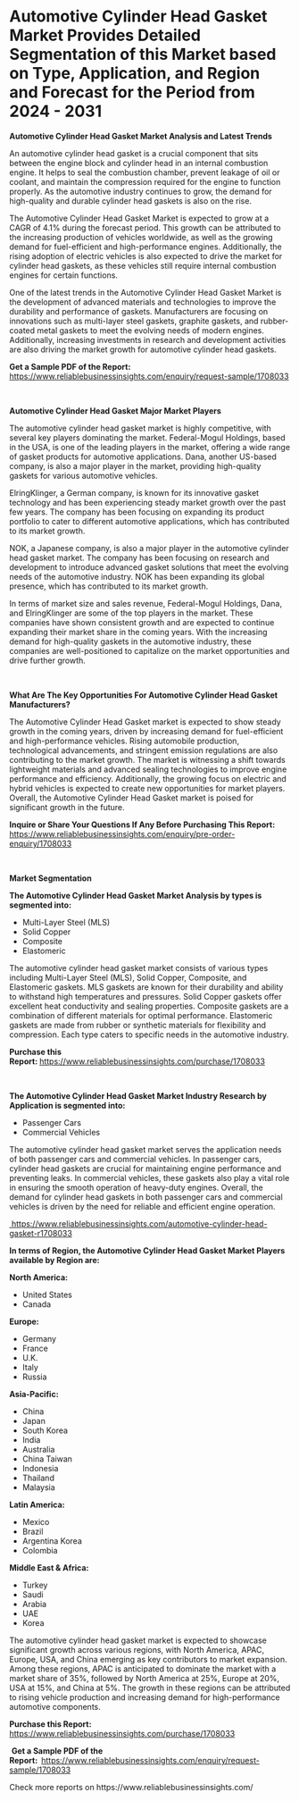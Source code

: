 <p><h1>Automotive Cylinder Head Gasket Market Provides Detailed Segmentation of this Market based on Type, Application, and Region and Forecast for the Period from 2024 - 2031</h1></p><p><strong>Automotive Cylinder Head Gasket Market Analysis and Latest Trends</strong></p>
<p><p>An automotive cylinder head gasket is a crucial component that sits between the engine block and cylinder head in an internal combustion engine. It helps to seal the combustion chamber, prevent leakage of oil or coolant, and maintain the compression required for the engine to function properly. As the automotive industry continues to grow, the demand for high-quality and durable cylinder head gaskets is also on the rise.</p><p>The Automotive Cylinder Head Gasket Market is expected to grow at a CAGR of 4.1% during the forecast period. This growth can be attributed to the increasing production of vehicles worldwide, as well as the growing demand for fuel-efficient and high-performance engines. Additionally, the rising adoption of electric vehicles is also expected to drive the market for cylinder head gaskets, as these vehicles still require internal combustion engines for certain functions.</p><p>One of the latest trends in the Automotive Cylinder Head Gasket Market is the development of advanced materials and technologies to improve the durability and performance of gaskets. Manufacturers are focusing on innovations such as multi-layer steel gaskets, graphite gaskets, and rubber-coated metal gaskets to meet the evolving needs of modern engines. Additionally, increasing investments in research and development activities are also driving the market growth for automotive cylinder head gaskets.</p></p>
<p><strong>Get a Sample PDF of the Report:&nbsp;</strong> <a href="https://www.reliablebusinessinsights.com/enquiry/request-sample/1708033">https://www.reliablebusinessinsights.com/enquiry/request-sample/1708033</a></p>
<p>&nbsp;</p>
<p><strong>Automotive Cylinder Head Gasket Major Market Players</strong></p>
<p><p>The automotive cylinder head gasket market is highly competitive, with several key players dominating the market. Federal-Mogul Holdings, based in the USA, is one of the leading players in the market, offering a wide range of gasket products for automotive applications. Dana, another US-based company, is also a major player in the market, providing high-quality gaskets for various automotive vehicles.</p><p>ElringKlinger, a German company, is known for its innovative gasket technology and has been experiencing steady market growth over the past few years. The company has been focusing on expanding its product portfolio to cater to different automotive applications, which has contributed to its market growth.</p><p>NOK, a Japanese company, is also a major player in the automotive cylinder head gasket market. The company has been focusing on research and development to introduce advanced gasket solutions that meet the evolving needs of the automotive industry. NOK has been expanding its global presence, which has contributed to its market growth.</p><p>In terms of market size and sales revenue, Federal-Mogul Holdings, Dana, and ElringKlinger are some of the top players in the market. These companies have shown consistent growth and are expected to continue expanding their market share in the coming years. With the increasing demand for high-quality gaskets in the automotive industry, these companies are well-positioned to capitalize on the market opportunities and drive further growth.</p></p>
<p>&nbsp;</p>
<p><strong>What Are The Key Opportunities For Automotive Cylinder Head Gasket Manufacturers?</strong></p>
<p><p>The Automotive Cylinder Head Gasket market is expected to show steady growth in the coming years, driven by increasing demand for fuel-efficient and high-performance vehicles. Rising automobile production, technological advancements, and stringent emission regulations are also contributing to the market growth. The market is witnessing a shift towards lightweight materials and advanced sealing technologies to improve engine performance and efficiency. Additionally, the growing focus on electric and hybrid vehicles is expected to create new opportunities for market players. Overall, the Automotive Cylinder Head Gasket market is poised for significant growth in the future.</p></p>
<p><strong>Inquire or Share Your Questions If Any Before Purchasing This Report:</strong> <a href="https://www.reliablebusinessinsights.com/enquiry/pre-order-enquiry/1708033">https://www.reliablebusinessinsights.com/enquiry/pre-order-enquiry/1708033</a></p>
<p>&nbsp;</p>
<p><strong>Market Segmentation</strong></p>
<p><strong>The Automotive Cylinder Head Gasket Market Analysis by types is segmented into:</strong></p>
<p><ul><li>Multi-Layer Steel (MLS)</li><li>Solid Copper</li><li>Composite</li><li>Elastomeric</li></ul></p>
<p><p>The automotive cylinder head gasket market consists of various types including Multi-Layer Steel (MLS), Solid Copper, Composite, and Elastomeric gaskets. MLS gaskets are known for their durability and ability to withstand high temperatures and pressures. Solid Copper gaskets offer excellent heat conductivity and sealing properties. Composite gaskets are a combination of different materials for optimal performance. Elastomeric gaskets are made from rubber or synthetic materials for flexibility and compression. Each type caters to specific needs in the automotive industry.</p></p>
<p><strong>Purchase this Report:&nbsp;</strong><a href="https://www.reliablebusinessinsights.com/purchase/1708033">https://www.reliablebusinessinsights.com/purchase/1708033</a></p>
<p>&nbsp;</p>
<p><strong>The Automotive Cylinder Head Gasket Market Industry Research by Application is segmented into:</strong></p>
<p><ul><li>Passenger Cars</li><li>Commercial Vehicles</li></ul></p>
<p><p>The automotive cylinder head gasket market serves the application needs of both passenger cars and commercial vehicles. In passenger cars, cylinder head gaskets are crucial for maintaining engine performance and preventing leaks. In commercial vehicles, these gaskets also play a vital role in ensuring the smooth operation of heavy-duty engines. Overall, the demand for cylinder head gaskets in both passenger cars and commercial vehicles is driven by the need for reliable and efficient engine operation.</p></p>
<p><a href="https://www.reliablebusinessinsights.com/automotive-cylinder-head-gasket-r1708033">&nbsp;https://www.reliablebusinessinsights.com/automotive-cylinder-head-gasket-r1708033</a></p>
<p><strong>In terms of Region, the Automotive Cylinder Head Gasket Market Players available by Region are:</strong></p>
<p>
    <p> <strong> North America: </strong>
        <ul>
            <li>United States</li>
            <li>Canada</li>
        </ul>
        </p> 
    <p> <strong> Europe: </strong>
        <ul>
            <li>Germany</li>
            <li>France</li>
            <li>U.K.</li>
            <li>Italy</li>
            <li>Russia</li>
        </ul>
        </p> 
    <p> <strong> Asia-Pacific: </strong>
        <ul>
            <li>China</li>
            <li>Japan</li>
            <li>South Korea</li>
            <li>India</li>
            <li>Australia</li>
            <li>China Taiwan</li>
            <li>Indonesia</li>
            <li>Thailand</li>
            <li>Malaysia</li>
        </ul>
        </p> 
    <p> <strong> Latin America: </strong>
        <ul>
            <li>Mexico</li>
            <li>Brazil</li>
            <li>Argentina Korea</li>
            <li>Colombia</li>
        </ul>
        </p> 
    <p> <strong> Middle East & Africa: </strong>
        <ul>
            <li>Turkey</li>
            <li>Saudi</li>
            <li>Arabia</li>
            <li>UAE</li>
            <li>Korea</li>
        </ul>
    </p>
    </p>
<p><p>The automotive cylinder head gasket market is expected to showcase significant growth across various regions, with North America, APAC, Europe, USA, and China emerging as key contributors to market expansion. Among these regions, APAC is anticipated to dominate the market with a market share of 35%, followed by North America at 25%, Europe at 20%, USA at 15%, and China at 5%. The growth in these regions can be attributed to rising vehicle production and increasing demand for high-performance automotive components.</p></p>
<p><strong>Purchase this Report: </strong><a href="https://www.reliablebusinessinsights.com/purchase/1708033">https://www.reliablebusinessinsights.com/purchase/1708033</a></p>
<p>&nbsp;<strong>Get a Sample PDF of the Report:&nbsp;&nbsp;</strong><a href="https://www.reliablebusinessinsights.com/enquiry/request-sample/1708033">https://www.reliablebusinessinsights.com/enquiry/request-sample/1708033</a></p>
<p><strong></strong></p>
<p>Check more reports on https://www.reliablebusinessinsights.com/</p>